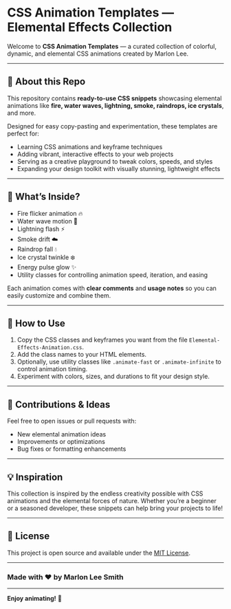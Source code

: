 # CSS Animation Templates — Elemental Effects Collection

Welcome to **CSS Animation Templates** — a curated collection of colorful, dynamic, and elemental CSS animations created by Marlon Lee.

---

## 🚀 About this Repo

This repository contains **ready-to-use CSS snippets** showcasing elemental animations like **fire, water waves, lightning, smoke, raindrops, ice crystals**, and more.  

Designed for easy copy-pasting and experimentation, these templates are perfect for:

- Learning CSS animations and keyframe techniques
- Adding vibrant, interactive effects to your web projects
- Serving as a creative playground to tweak colors, speeds, and styles
- Expanding your design toolkit with visually stunning, lightweight effects

---

## 🎨 What’s Inside?

- Fire flicker animation 🔥
- Water wave motion 🌊
- Lightning flash ⚡
- Smoke drift ☁️
- Raindrop fall 💧
- Ice crystal twinkle ❄️
- Energy pulse glow ✨
- Utility classes for controlling animation speed, iteration, and easing

Each animation comes with **clear comments** and **usage notes** so you can easily customize and combine them.

---

## 📂 How to Use

1. Copy the CSS classes and keyframes you want from the file `Elemental-Effects-Animation.css`.
2. Add the class names to your HTML elements.
3. Optionally, use utility classes like `.animate-fast` or `.animate-infinite` to control animation timing.
4. Experiment with colors, sizes, and durations to fit your design style.

---

## 🤝 Contributions & Ideas

Feel free to open issues or pull requests with:

- New elemental animation ideas
- Improvements or optimizations
- Bug fixes or formatting enhancements

---

## 💡 Inspiration

This collection is inspired by the endless creativity possible with CSS animations and the elemental forces of nature. Whether you’re a beginner or a seasoned developer, these snippets can help bring your projects to life!

---

## 📜 License

This project is open source and available under the [MIT License](LICENSE).

---

### Made with ❤️ by Marlon Lee Smith

---

**Enjoy animating!** 🎉

